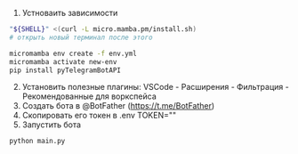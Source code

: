 1. Устноваить зависимости

```bash
"${SHELL}" <(curl -L micro.mamba.pm/install.sh)
# открыть новый терминал после этого

micromamba env create -f env.yml
micromamba activate new-env
pip install pyTelegramBotAPI
```
2. Установить полезные плагины: VSCode - Расширения - Фильтрация - Рекомендованные для воркспейса
3. Создать бота в @BotFather (https://t.me/BotFather)
4. Скопировать его токен в .env TOKEN=""
5. Запустить бота

```bash
python main.py
```
